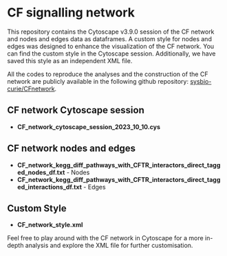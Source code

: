 # CF signalling network

This repository contains the Cytoscape v3.9.0 session of the CF network and nodes and edges data as dataframes. A custom style for nodes and edges was designed to enhance the visualization of the CF network. You can find the custom style in the Cytoscape session. Additionally, we have saved this style as an independent XML file.

All the codes to reproduce the analyses and the construction of the CF network are publicly available in the following github repository: [sysbio-curie/CFnetwork](https://github.com/sysbio-curie/CFnetwork). 

## CF network Cytoscape session

- **CF_network_cytoscape_session_2023_10_10.cys**

## CF network nodes and edges

- **CF_network_kegg_diff_pathways_with_CFTR_interactors_direct_tagged_nodes_df.txt** - Nodes
- **CF_network_kegg_diff_pathways_with_CFTR_interactors_direct_tagged_interactions_df.txt** - Edges

## Custom Style

- **CF_network_style.xml**

Feel free to play around with the CF network in Cytoscape for a more in-depth analysis and explore the XML file for further customisation.